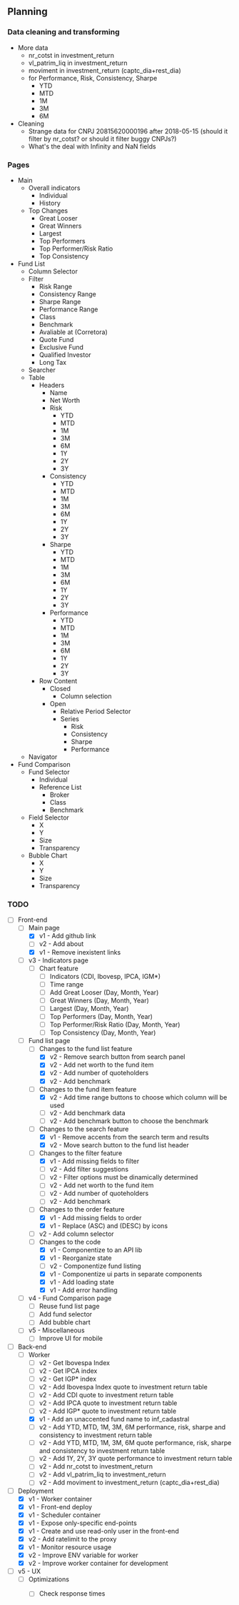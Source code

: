 ## Planning

### Data cleaning and transforming

- More data
    - nr_cotst in investment_return
    - vl_patrim_liq in investment_return
    - moviment in investment_return (captc_dia+rest_dia)
    - for Performance, Risk, Consistency, Sharpe
        - YTD
        - MTD
        - 1M
        - 3M
        - 6M
- Cleaning
    - Strange data for CNPJ 20815620000196 after 2018-05-15 (should it filter by nr_cotst? or should it filter buggy CNPJs?)
    - What's the deal with Infinity and NaN fields

### Pages

- Main
    - Overall indicators
        - Individual
        - History
    - Top Changes
        - Great Looser
        - Great Winners
        - Largest
        - Top Performers
        - Top Performer/Risk Ratio
        - Top Consistency
- Fund List
    - Column Selector
    - Filter
        - Risk Range
        - Consistency Range
        - Sharpe Range
        - Performance Range
        - Class
        - Benchmark
        - Avaliable at (Corretora)
        - Quote Fund
        - Exclusive Fund
        - Qualified Investor
        - Long Tax
    - Searcher
    - Table
        - Headers
            - Name
            - Net Worth
            - Risk
                - YTD
                - MTD
                - 1M
                - 3M
                - 6M
                - 1Y
                - 2Y
                - 3Y
            - Consistency
                - YTD
                - MTD
                - 1M
                - 3M
                - 6M
                - 1Y
                - 2Y
                - 3Y
            - Sharpe
                - YTD
                - MTD
                - 1M
                - 3M
                - 6M
                - 1Y
                - 2Y
                - 3Y
            - Performance                
                - YTD
                - MTD
                - 1M
                - 3M
                - 6M
                - 1Y
                - 2Y
                - 3Y
        - Row Content
            - Closed
                - Column selection
            - Open
                - Relative Period Selector
                - Series
                    - Risk
                    - Consistency
                    - Sharpe
                    - Performance
    - Navigator
- Fund Comparison
    - Fund Selector
        - Individual
        - Reference List
            - Broker
            - Class
            - Benchmark
    - Field Selector
        - X
        - Y
        - Size
        - Transparency
    - Bubble Chart
        - X
        - Y
        - Size
        - Transparency

### TODO

- [ ] Front-end
    - [ ] Main page
        - [X] v1 - Add github link
        - [ ] v2 - Add about
        - [X] v1 - Remove inexistent links
    - [ ] v3 - Indicators page
        - [ ] Chart feature
            - [ ] Indicators (CDI, Ibovesp, IPCA, IGM*)
            - [ ] Time range
            - [ ] Add Great Looser (Day, Month, Year)
            - [ ] Great Winners (Day, Month, Year)
            - [ ] Largest (Day, Month, Year)
            - [ ] Top Performers (Day, Month, Year)
            - [ ] Top Performer/Risk Ratio (Day, Month, Year)
            - [ ] Top Consistency (Day, Month, Year)
    - [ ] Fund list page
        - [ ] Changes to the fund list feature
            - [X] v2 - Remove search button from search panel
            - [X] v2 - Add net worth to the fund item
            - [X] v2 - Add number of quoteholders
            - [X] v2 - Add benchmark
        - [ ] Changes to the fund item feature
            - [X] v2 - Add time range buttons to choose which column will be used
            - [ ] v2 - Add benchmark data
            - [ ] v2 - Add benchmark button to choose the benchmark
        - [ ] Changes to the search feature
            - [X] v1 - Remove accents from the search term and results
            - [X] v2 - Move search button to the fund list header
        - [ ] Changes to the filter feature
            - [X] v1 - Add missing fields to filter
            - [ ] v2 - Add filter suggestions
            - [ ] v2 - Filter options must be dinamically determined
            - [ ] v2 - Add net worth to the fund item
            - [ ] v2 - Add number of quoteholders
            - [ ] v2 - Add benchmark
        - [ ] Changes to the order feature
            - [X] v1 - Add missing fields to order
            - [X] v1 - Replace (ASC) and (DESC) by icons
        - [ ] v2 - Add column selector
        - [ ] Changes to the code
            - [X] v1 - Componentize to an API lib
            - [X] v1 - Reorganize state
            - [ ] v2 - Componentize fund listing
            - [X] v1 - Componentize ui parts in separate components
            - [X] v1 - Add loading state
            - [X] v1 - Add error handling
    - [ ] v4 - Fund Comparison page 
        - [ ] Reuse fund list page
        - [ ] Add fund selector
        - [ ] Add bubble chart
    - [ ] v5 - Miscellaneous
        - [ ] Improve UI for mobile 
- [ ] Back-end
    - [ ] Worker
        - [ ] v2 - Get Ibovespa Index
        - [ ] v2 - Get IPCA index
        - [ ] v2 - Get IGP* index
        - [ ] v2 - Add Ibovespa Index quote to investment return table
        - [ ] v2 - Add CDI quote to investment return table
        - [ ] v2 - Add IPCA quote to investment return table
        - [ ] v2 - Add IGP* quote to investment return table
        - [X] v1 - Add an unaccented fund name to inf_cadastral    
        - [ ] v2 - Add YTD, MTD, 1M, 3M, 6M performance, risk, sharpe and consistency to investment return table
        - [ ] v2 - Add YTD, MTD, 1M, 3M, 6M quote performance, risk, sharpe and consistency to investment return table
        - [ ] v2 - Add 1Y, 2Y, 3Y quote performance to investment return table
        - [ ] v2 - Add nr_cotst to investment_return
        - [ ] v2 - Add vl_patrim_liq to investment_return
        - [ ] v2 - Add moviment to investment_return (captc_dia+rest_dia)
- [ ] Deployment
    - [X] v1 - Worker container
    - [X] v1 - Front-end deploy
    - [X] v1 - Scheduler container
    - [X] v1 - Expose only-specific end-points
    - [X] v1 - Create and use read-only user in the front-end
    - [X] v2 - Add ratelimit to the proxy
    - [X] v1 - Monitor resource usage
    - [X] v2 - Improve ENV variable for worker
    - [X] v2 - Improve worker container for development
- [ ] v5 - UX
    - [ ] Optimizations
        - [ ] Check response times


